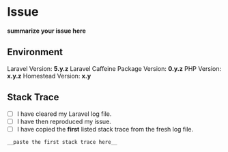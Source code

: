 # Issue
__summarize your issue here__

## Environment
Laravel Version: __5.y.z__
Laravel Caffeine Package Version: __0.y.z__
PHP Version: __x.y.z__
Homestead Version: __x.y__

## Stack Trace
- [ ] I have cleared my Laravel log file.
- [ ] I have then reproduced my issue.
- [ ] I have copied the **first** listed stack trace from the fresh log file.

```
__paste the first stack trace here__
```
